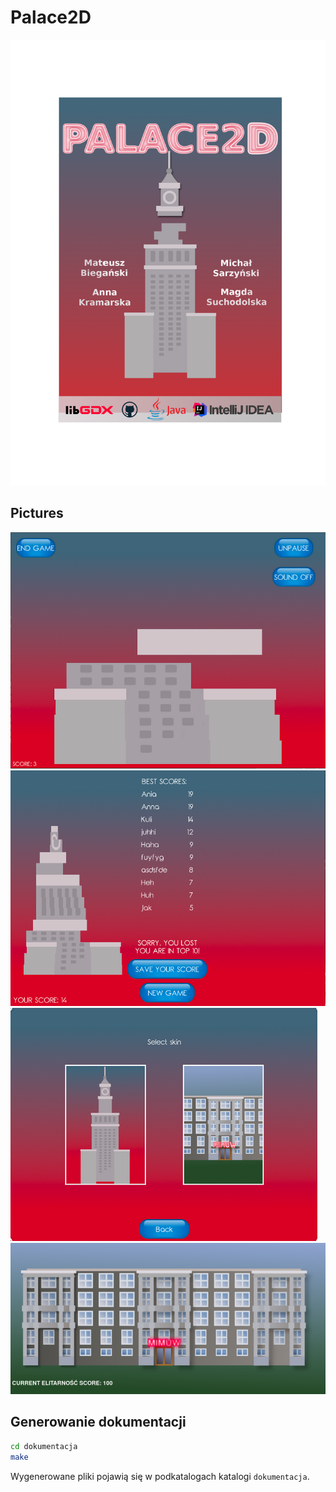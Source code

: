 # Palace2D
![Palace2D](https://github.com/annkamsk/palace2D/blob/master/graphics/poster.png?raw=true "Title")

## Pictures
![Screen1](https://raw.githubusercontent.com/annkamsk/palace2D/master/graphics/screenshots/palace2d.png)
![Screen2](https://raw.githubusercontent.com/annkamsk/palace2D/master/graphics/screenshots/palace2d2.png)
![Screen3](https://raw.githubusercontent.com/annkamsk/palace2D/master/graphics/screenshots/screen.png)
![MIMUW](https://raw.githubusercontent.com/annkamsk/palace2D/master/graphics/screenshots/screen1.png)

## Generowanie dokumentacji

```bash
cd dokumentacja
make
```

Wygenerowane pliki pojawią się w podkatalogach katalogi `dokumentacja`.
